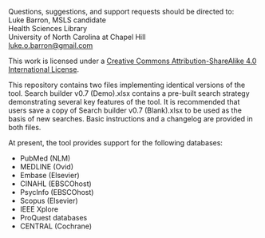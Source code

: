 Questions, suggestions, and support requests should be directed to:  
Luke Barron, MSLS candidate  
Health Sciences Library  
University of North Carolina at Chapel Hill  
luke.o.barron@gmail.com  

This work is licensed under a
[Creative Commons Attribution-ShareAlike 4.0 International License][cc-by-sa].

[cc-by-sa]: http://creativecommons.org/licenses/by-sa/4.0/

This repository contains two files implementing identical versions of the tool. Search builder v0.7 (Demo).xlsx contains a pre-built search strategy demonstrating several key features of the tool. It is recommended that users save a copy of Search builder v0.7 (Blank).xlsx to be used as the basis of new searches. Basic instructions and a changelog are provided in both files. 

At present, the tool provides support for the following databases:
- PubMed (NLM)
- MEDLINE (Ovid)
- Embase (Elsevier)
- CINAHL (EBSCOhost)
- PsycInfo (EBSCOhost)
- Scopus (Elsevier)
- IEEE Xplore
- ProQuest databases
- CENTRAL (Cochrane)
